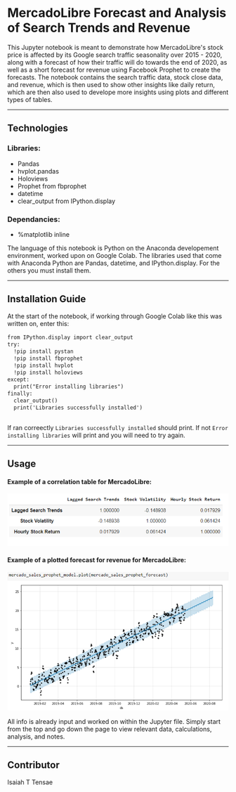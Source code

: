 # MercadoLibre Forecast and Analysis of Search Trends and Revenue
This Jupyter notebook is meant to demonstrate how MercadoLibre's stock price is affected by its Google search traffic seasonality over 2015 - 2020, along with a forecast of how their traffic will do towards the end of 2020, as well as a short forecast for revenue using Facebook Prophet to create the forecasts.
The notebook contains the search traffic data, stock close data, and revenue, which is then used to show other insights like daily return, which are then also used to develope more insights using plots and different types of tables.

---

## Technologies

### Libraries:
* Pandas
* hvplot.pandas
* Holoviews
* Prophet from fbprophet
* datetime
* clear_output from IPython.display

### Dependancies:
* %matplotlib inline

The language of this notebook is Python on the Anaconda developement environment, worked upon on Google Colab. The libraries used that come with Anaconda Python are Pandas, datetime, and IPython.display. For the others you must install them.

---

## Installation Guide

At the start of the notebook, if working through Google Colab like this was written on, enter this:

```
from IPython.display import clear_output
try:
  !pip install pystan
  !pip install fbprophet
  !pip install hvplot
  !pip install holoviews
except:
  print("Error installing libraries")
finally:
  clear_output()
  print('Libraries successfully installed')
  
```
If ran correectly `Libraries successfully installed` should print. If not `Error installing libraries` will print and you will need to try again.

---

## Usage

#### Example of a correlation table for MercadoLibre:

![Screenshot of correlation table.](images/corr.png)

#### Example of a plotted forecast for revenue for MercadoLibre:

![Screenshot of forecast.](images/fore.png)

All info is already input and worked on within the Jupyter file. Simply start from the top and go down the page to view relevant data, calculations, analysis, and notes.

---

## Contributor

Isaiah T Tensae